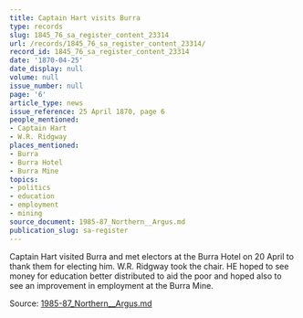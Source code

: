 ```yaml
---
title: Captain Hart visits Burra
type: records
slug: 1845_76_sa_register_content_23314
url: /records/1845_76_sa_register_content_23314/
record_id: 1845_76_sa_register_content_23314
date: '1870-04-25'
date_display: null
volume: null
issue_number: null
page: '6'
article_type: news
issue_reference: 25 April 1870, page 6
people_mentioned:
- Captain Hart
- W.R. Ridgway
places_mentioned:
- Burra
- Burra Hotel
- Burra Mine
topics:
- politics
- education
- employment
- mining
source_document: 1985-87_Northern__Argus.md
publication_slug: sa-register
---
```


Captain Hart visited Burra and met electors at the Burra Hotel on 20 April to thank them for electing him.  W.R. Ridgway took the chair.  HE hoped to see money for education better distributed to aid the poor and hoped also to see an improvement in employment at the Burra Mine.

Source: [1985-87_Northern__Argus.md](/downloads/markdown/1985-87_Northern__Argus.md)
